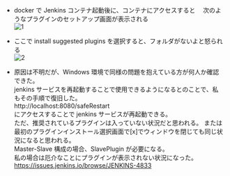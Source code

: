 - docker で Jenkins コンテナ起動後に、コンテナにアクセスすると
  　次のようなプラグインのセットアップ画面が表示される  
  ![1](https://user-images.githubusercontent.com/49807271/230772375-4c749c7f-55e6-47f6-9305-5e9ec938ef5f.png)

- ここで install suggested plugins を選択すると、フォルダがないよと怒られる  
  ![2](https://user-images.githubusercontent.com/49807271/230772380-6e69677e-93db-41bc-af92-5e0cf0870441.png)

- 原因は不明だが、Windows 環境で同様の問題を抱えている方が何人か確認できた。  
  jenkins サービスを再起動することで使用できるようになるとのことで、私もその手順で復旧した。  
  http://localhost:8080/safeRestart  
  にアクセスすることで jenkins サービスが再起動できる。  
  ただ、推奨されているプラグインは入っていない状況だと思われる。
  または最初のプラグインインストール選択画面で[x]でウィンドウを閉じても同じ状況になると思われる。  
  Master-Slave 構成の場合、SlavePlugin が必要になる。  
  私の場合は厄介なことにプラグインが表示されない状況になった。
  https://issues.jenkins.io/browse/JENKINS-4833
